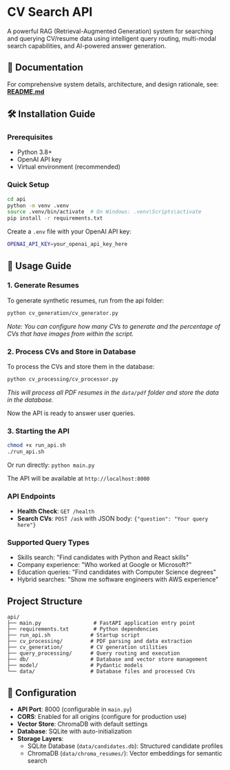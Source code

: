 # CV Search API

A powerful RAG (Retrieval-Augmented Generation) system for searching and querying CV/resume data using intelligent query routing, multi-modal search capabilities, and AI-powered answer generation.

## 📖 Documentation

For comprehensive system details, architecture, and design rationale, see: [**README.md**](../README.md)

## 🛠️ Installation Guide

### Prerequisites
- Python 3.8+
- OpenAI API key
- Virtual environment (recommended)

### Quick Setup
```bash
cd api
python -m venv .venv
source .venv/bin/activate  # On Windows: .venv\Scripts\activate
pip install -r requirements.txt
```

Create a `.env` file with your OpenAI API key:
```bash
OPENAI_API_KEY=your_openai_api_key_here
```

## 🚀 Usage Guide

### 1. Generate Resumes
To generate synthetic resumes, run from the api folder:
```bash
python cv_generation/cv_generator.py
```
*Note: You can configure how many CVs to generate and the percentage of CVs that have images from within the script.*

### 2. Process CVs and Store in Database
To process the CVs and store them in the database:
```bash
python cv_processing/cv_processor.py
```
*This will process all PDF resumes in the `data/pdf` folder and store the data in the database.*

Now the API is ready to answer user queries.

### 3. Starting the API
```bash
chmod +x run_api.sh
./run_api.sh
```
Or run directly: `python main.py`

The API will be available at `http://localhost:8000`

### API Endpoints
- **Health Check**: `GET /health`
- **Search CVs**: `POST /ask` with JSON body: `{"question": "Your query here"}`

### Supported Query Types
- Skills search: "Find candidates with Python and React skills"
- Company experience: "Who worked at Google or Microsoft?"
- Education queries: "Find candidates with Computer Science degrees"
- Hybrid searches: "Show me software engineers with AWS experience"

##  Project Structure

```
api/
├── main.py                 # FastAPI application entry point
├── requirements.txt        # Python dependencies
├── run_api.sh             # Startup script
├── cv_processing/         # PDF parsing and data extraction
├── cv_generation/         # CV generation utilities
├── query_processing/      # Query routing and execution
├── db/                    # Database and vector store management
├── model/                 # Pydantic models
└── data/                  # Database files and processed CVs
```

## 🔧 Configuration

- **API Port**: 8000 (configurable in `main.py`)
- **CORS**: Enabled for all origins (configure for production use)
- **Vector Store**: ChromaDB with default settings
- **Database**: SQLite with auto-initialization
- **Storage Layers**:
  - SQLite Database (`data/candidates.db`): Structured candidate profiles
  - ChromaDB (`data/chroma_resumes/`): Vector embeddings for semantic search